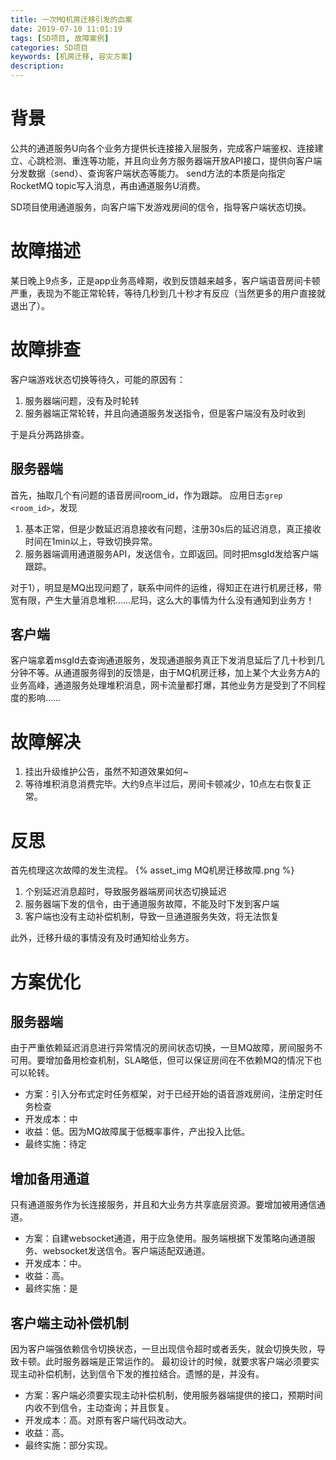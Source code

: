 ```yaml
---
title: 一次MQ机房迁移引发的血案
date: 2019-07-10 11:01:19
tags: [SD项目, 故障案例]
categories: SD项目
keywords: [机房迁移, 容灾方案]
description:
---
```


# 背景

公共的通道服务U向各个业务方提供长连接接入层服务，完成客户端鉴权、连接建立、心跳检测、重连等功能，并且向业务方服务器端开放API接口，提供向客户端分发数据（send）、查询客户端状态等能力。
send方法的本质是向指定RocketMQ topic写入消息，再由通道服务U消费。

SD项目使用通道服务，向客户端下发游戏房间的信令，指导客户端状态切换。

# 故障描述

某日晚上9点多，正是app业务高峰期，收到反馈越来越多，客户端语音房间卡顿严重，表现为不能正常轮转，等待几秒到几十秒才有反应（当然更多的用户直接就退出了）。

# 故障排查

客户端游戏状态切换等待久，可能的原因有：
1. 服务器端问题，没有及时轮转
2. 服务器端正常轮转，并且向通道服务发送指令，但是客户端没有及时收到

于是兵分两路排查。

## 服务器端

首先，抽取几个有问题的语音房间room_id，作为跟踪。
应用日志`grep <room_id>`，发现
1. 基本正常，但是少数延迟消息接收有问题，注册30s后的延迟消息，真正接收时间在1min以上，导致切换异常。
2. 服务器端调用通道服务API，发送信令，立即返回。同时把msgId发给客户端跟踪。

对于1），明显是MQ出现问题了，联系中间件的运维，得知正在进行机房迁移，带宽有限，产生大量消息堆积……尼玛，这么大的事情为什么没有通知到业务方！

## 客户端

客户端拿着msgId去查询通道服务，发现通道服务真正下发消息延后了几十秒到几分钟不等。从通道服务得到的反馈是，由于MQ机房迁移，加上某个大业务方A的业务高峰，通道服务处理堆积消息，网卡流量都打爆，其他业务方是受到了不同程度的影响……

# 故障解决

1. 挂出升级维护公告，虽然不知道效果如何~
2. 等待堆积消息消费完毕。大约9点半过后，房间卡顿减少，10点左右恢复正常。

# 反思

首先梳理这次故障的发生流程。
{% asset_img MQ机房迁移故障.png %}

1. 个别延迟消息超时，导致服务器端房间状态切换延迟
2. 服务器端下发的信令，由于通道服务故障，不能及时下发到客户端
3. 客户端也没有主动补偿机制，导致一旦通道服务失效，将无法恢复

此外，迁移升级的事情没有及时通知给业务方。

# 方案优化

## 服务器端

由于严重依赖延迟消息进行异常情况的房间状态切换，一旦MQ故障，房间服务不可用。要增加备用检查机制，SLA略低，但可以保证房间在不依赖MQ的情况下也可以轮转。

- 方案：引入分布式定时任务框架，对于已经开始的语音游戏房间，注册定时任务检查
- 开发成本：中
- 收益：低。因为MQ故障属于低概率事件，产出投入比低。
- 最终实施：待定

## 增加备用通道

只有通道服务作为长连接服务，并且和大业务方共享底层资源。要增加被用通信通道。

- 方案：自建websocket通道，用于应急使用。服务端根据下发策略向通道服务、websocket发送信令。客户端适配双通道。
- 开发成本：中。
- 收益：高。
- 最终实施：是

## 客户端主动补偿机制

因为客户端强依赖信令切换状态，一旦出现信令超时或者丢失，就会切换失败，导致卡顿。此时服务器端是正常运作的。
最初设计的时候，就要求客户端必须要实现主动补偿机制，达到信令下发的推拉结合。遗憾的是，并没有。

- 方案：客户端必须要实现主动补偿机制，使用服务器端提供的接口，预期时间内收不到信令，主动查询；并且恢复。
- 开发成本：高。对原有客户端代码改动大。
- 收益：高。
- 最终实施：部分实现。


